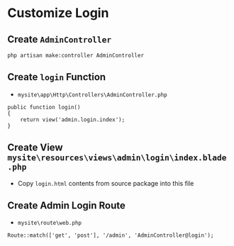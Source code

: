 # Customize Login

## Create `AdminController`

```shell
php artisan make:controller AdminController
```

## Create `login` Function

- `mysite\app\Http\Controllers\AdminController.php`

```laravel
public function login()
{
    return view('admin.login.index');
}
```

## Create View `mysite\resources\views\admin\login\index.blade.php`

- Copy `login.html` contents from source package into this file

## Create Admin Login Route

- `mysite\route\web.php`

```laravel
Route::match(['get', 'post'], '/admin', 'AdminController@login');
```


